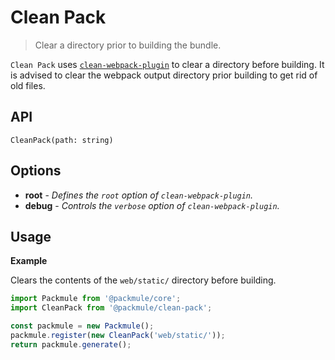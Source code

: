 # Clean Pack
> Clear a directory prior to building the bundle.

`Clean Pack` uses [`clean-webpack-plugin`](https://github.com/johnagan/clean-webpack-plugin)
to clear a directory before building. It is advised to clear the
webpack output directory prior building to get rid of old files.

## API
`CleanPack(path: string)`

## Options
* **root** - *Defines the `root` option of `clean-webpack-plugin`.*
* **debug** - *Controls the `verbose` option of `clean-webpack-plugin`.*

## Usage

**Example** 

Clears the contents of the `web/static/` directory before building.

```ts
import Packmule from '@packmule/core';
import CleanPack from '@packmule/clean-pack';

const packmule = new Packmule();
packmule.register(new CleanPack('web/static/'));
return packmule.generate();
```
